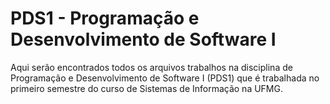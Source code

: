 # PDS1 - Programação e Desenvolvimento de Software I
Aqui serão encontrados todos os arquivos trabalhos na disciplina de Programação e Desenvolvimento de Software I (PDS1) que é trabalhada no primeiro semestre do curso de Sistemas de Informação na UFMG.
